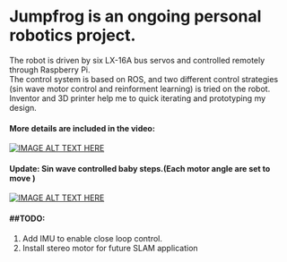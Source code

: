# Jumpfrog is an ongoing personal robotics project.
The robot is driven by six LX-16A bus servos and controlled remotely through Raspberry Pi. 
<br/>The control system is based on ROS,
and two different control strategies (sin wave motor control and reinforment learning) is tried on the robot.
<br/>Inventor and 3D printer help me to quick iterating and prototyping my design. 

#### More details are included in the video:

[![IMAGE ALT TEXT HERE](https://img.youtube.com/vi/lfQNjlHVnhw/0.jpg)](https://www.youtube.com/watch?v=lfQNjlHVnhw)



#### Update: Sin wave controlled baby steps.(Each motor angle are set to move )


[![IMAGE ALT TEXT HERE](https://img.youtube.com/vi/nnJ8-GHfVm4/0.jpg)](https://www.youtube.com/watch?v=nnJ8-GHfVm4)
#### ##TODO:
1. Add IMU to enable close loop control.
2. Install stereo motor for future SLAM application


